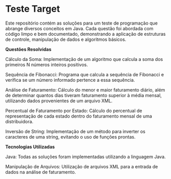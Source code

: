 ﻿# Teste Target
Este repositório contém as soluções para um teste de programação que abrange diversos conceitos em Java. Cada questão foi abordada com código limpo e bem documentado, demonstrando a aplicação de estruturas de controle, manipulação de dados e algoritmos básicos.

**Questões Resolvidas**

Cálculo da Soma: Implementação de um algoritmo que calcula a soma dos primeiros N números inteiros positivos.

Sequência de Fibonacci: Programa que calcula a sequência de Fibonacci e verifica se um número informado pertence a essa sequência.

Análise de Faturamento: Cálculo do menor e maior faturamento diário, além de determinar quantos dias tiveram faturamento superior à média mensal, utilizando dados provenientes de um arquivo XML.

Percentual de Faturamento por Estado: Cálculo do percentual de representação de cada estado dentro do faturamento mensal de uma distribuidora.

Inversão de String: Implementação de um método para inverter os caracteres de uma string, evitando o uso de funções prontas.

**Tecnologias Utilizadas**

Java: Todas as soluções foram implementadas utilizando a linguagem Java.

Manipulação de Arquivos: Utilização de arquivos XML para a entrada de dados na análise de faturamento.
